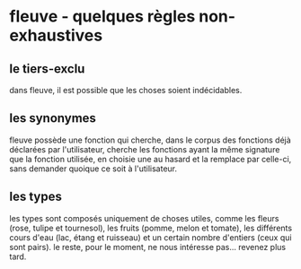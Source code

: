 # fleuve - quelques règles non-exhaustives

## le tiers-exclu

dans fleuve, il est possible que les choses soient indécidables.

## les synonymes

fleuve possède une fonction qui cherche, dans le corpus des fonctions déjà déclarées par l'utilisateur, cherche les fonctions ayant la même signature que la fonction utilisée, en choisie une au hasard et la remplace par celle-ci, sans demander quoique ce soit à l'utilisateur.

## les types

les types sont composés uniquement de choses utiles, comme les fleurs (rose, tulipe et tournesol), les fruits (pomme, melon et tomate), les différents cours d'eau (lac, étang et ruisseau) et un certain nombre d'entiers (ceux qui sont pairs). le reste, pour le moment, ne nous intéresse pas... revenez plus tard.